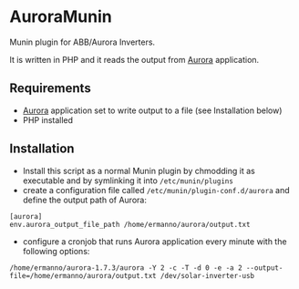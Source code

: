 # AuroraMunin
Munin plugin for ABB/Aurora Inverters.

It is written in PHP and it reads the output from [Aurora](http://www.curtronics.com/Solar/AuroraData.html) application.

## Requirements
* [Aurora](http://www.curtronics.com/Solar/AuroraData.html) application set to write output to a file (see Installation below)
* PHP installed

## Installation
* Install this script as a normal Munin plugin by chmodding it as executable and by symlinking it into `/etc/munin/plugins`
* create a configuration file called `/etc/munin/plugin-conf.d/aurora` and define the output path of Aurora:
```
[aurora]
env.aurora_output_file_path /home/ermanno/aurora/output.txt
 ```
 * configure a cronjob that runs Aurora application every minute with the following options:
 ```
 /home/ermanno/aurora-1.7.3/aurora -Y 2 -c -T -d 0 -e -a 2 --output-file=/home/ermanno/aurora/output.txt /dev/solar-inverter-usb
 ```